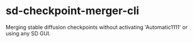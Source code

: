 # sd-checkpoint-merger-cli
Merging stable diffusion checkpoints without activating 'Automatic1111' or using any SD GUI.

